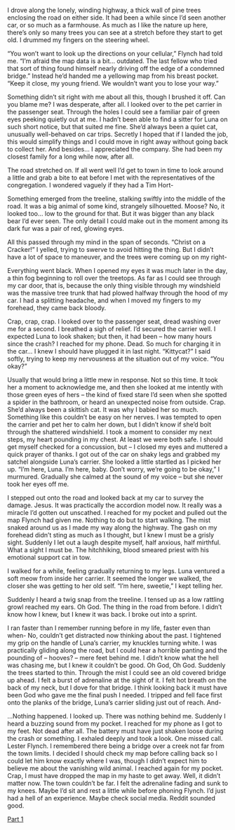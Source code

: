 I drove along the lonely, winding highway, a thick wall of pine trees enclosing the road on either side. It had been a while since I’d seen another car, or so much as a farmhouse. As much as I like the nature up here, there’s only so many trees you can see at a stretch before they start to get old. I drummed my fingers on the steering wheel.

“You won’t want to look up the directions on your cellular,” Flynch had told me. “I’m afraid the map data is a bit… outdated. The last fellow who tried that sort of thing found himself nearly driving off the edge of a condemned bridge.” Instead he’d handed me a yellowing map from his breast pocket. “Keep it close, my young friend. We wouldn’t want you to lose your way.”

Something didn’t sit right with me about all this, though I brushed it off. Can you blame me? I was desperate, after all. I looked over to the pet carrier in the passenger seat. Through the holes I could see a familiar pair of green eyes peeking quietly out at me. I hadn’t been able to find a sitter for Luna on such short notice, but that suited me fine. She’d always been a quiet cat, unusually well-behaved on car trips. Secretly I hoped that if I landed the job, this would simplify things and I could move in right away without going back to collect her. And besides… I appreciated the company. She had been my closest family for a long while now, after all.

The road stretched on. If all went well I’d get to town in time to look around a little and grab a bite to eat before I met with the representatives of the congregation. I wondered vaguely if they had a Tim Hort-

Something emerged from the treeline, stalking swiftly into the middle of the road. It was a big animal of some kind, strangely silhouetted. Moose? No, it looked too… low to the ground for that. But it was bigger than any black bear I’d ever seen. The only detail I could make out in the moment among its dark fur was a pair of red, glowing eyes.

All this passed through my mind in the span of seconds. “Christ on a Cracker!” I yelled, trying to swerve to avoid hitting the thing. But I didn’t have a lot of space to maneuver, and the trees were coming up on my right-

Everything went black. When I opened my eyes it was much later in the day, a thin fog beginning to roll over the treetops. As far as I could see through my car door, that is, because the only thing visible through my windshield was the massive tree trunk that had plowed halfway through the hood of my car. I had a splitting headache, and when I moved my fingers to my forehead, they came back bloody.

Crap, crap, crap. I looked over to the passenger seat, dread washing over me for a second. I breathed a sigh of relief. I’d secured the carrier well. I expected Luna to look shaken; but then, it had been – how many hours since the crash? I reached for my phone. Dead. So much for charging it in the car… I knew I should have plugged it in last night. “Kittycat?” I said softly, trying to keep my nervousness at the situation out of my voice. “You okay?”

Usually that would bring a little mew in response. Not so this time. It took her a moment to acknowledge me, and then she looked at me intently with those green eyes of hers – the kind of fixed stare I’d seen when she spotted a spider in the bathroom, or heard an unexpected noise from outside. Crap. She’d always been a skittish cat. It was why I babied her so much. Something like this couldn’t be easy on her nerves. I was tempted to open the carrier and pet her to calm her down, but I didn’t know if she’d bolt through the shattered windshield. I took a moment to consider my next steps, my heart pounding in my chest. At least we were both safe. I should get myself checked for a concussion, but – I closed my eyes and muttered a quick prayer of thanks. I got out of the car on shaky legs and grabbed my satchel alongside Luna’s carrier. She looked a little startled as I picked her up. “I’m here, Luna. I’m here, baby. Don’t worry, we’re going to be okay,” I murmured. Gradually she calmed at the sound of my voice – but she never took her eyes off me.

I stepped out onto the road and looked back at my car to survey the damage. Jesus. It was practically the accordion model now. It really was a miracle I’d gotten out unscathed. I reached for my pocket and pulled out the map Flynch had given me. Nothing to do but to start walking. The mist snaked around us as I made my way along the highway. The gash on my forehead didn’t sting as much as I thought, but I knew I must be a grisly sight. Suddenly I let out a laugh despite myself, half anxious, half mirthful. What a sight I must be. The hitchhiking, blood smeared priest with his emotional support cat in tow.

I walked for a while, feeling gradually returning to my legs. Luna ventured a soft meow from inside her carrier. It seemed the longer we walked, the closer she was getting to her old self. “I’m here, sweetie,” I kept telling her.

Suddenly I heard a twig snap from the treeline. I tensed up as a low rattling growl reached my ears. Oh God. The thing in the road from before. I didn’t know how I knew, but I knew it was back. I broke out into a sprint.

I ran faster than I remember running before in my life, faster even than when- No, couldn’t get distracted now thinking about the past. I tightened my grip on the handle of Luna’s carrier, my knuckles turning white. I was practically gliding along the road, but I could hear a horrible panting and the pounding of – hooves? – mere feet behind me. I didn’t know what the hell was chasing me, but I knew it couldn’t be good. Oh God, Oh God. Suddenly the trees started to thin. Through the mist I could see an old covered bridge up ahead. I felt a burst of adrenaline at the sight of it. I felt hot breath on the back of my neck, but I dove for that bridge. I think looking back it must have been God who gave me the final push I needed. I tripped and fell face first onto the planks of the bridge, Luna’s carrier sliding just out of reach. And-

…Nothing happened. I looked up. There was nothing behind me. Suddenly I heard a buzzing sound from my pocket. I reached for my phone as I got to my feet. Not dead after all. The battery must have just shaken loose during the crash or something. I exhaled deeply and took a look. One missed call. Lester Flynch. I remembered there being a bridge over a creek not far from the town limits. I decided I should check my map before calling back so I could let him know exactly where I was, though I didn’t expect him to believe me about the vanishing wild animal. I reached again for my pocket. Crap, I must have dropped the map in my haste to get away. Well, it didn’t matter now. The town couldn’t be far. I felt the adrenaline fading and sunk to my knees. Maybe I’d sit and rest a little while before phoning Flynch. I’d just had a hell of an experience. Maybe check social media. Reddit sounded good.

[Part 1](https://www.reddit.com/r/nosleep/comments/utqr4m/i_accepted_a_job_offer_from_a_strange_man_i_think/)